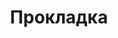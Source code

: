 ---
layout: services-list
title: Прокладка
longtitle: Проектирование и монтаж локальных сетей
listtitle: Проектирование и монтаж локальных сетей
typePost: net-build
typeSection: net
breadcrumbs:
  - name: Услуги
    url: /services/
  - name: Сети и интернет
    url: /services/net/
breadcrumbCurrent: true
banner: /assets/images/upload/sections/net_build.jpg
thumbnail: /assets/images/upload/sections/net_build-icon.jpg
---
